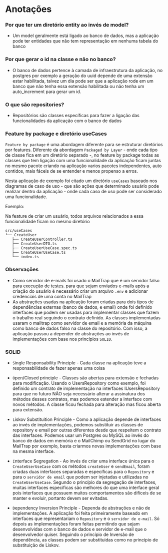 
# Anotações


### Por que ter um diretório entity ao invés de model?

- Um model geralmente está ligado ao banco de dados, mas a aplicação pode ter entidades que não tem representação em nenhuma tabela do banco

### Por que gerar o id na classe e não no banco?

- O banco de dados pertence à camada de infraestrutura da aplicação, no postgres por exemplo a geração do uuid depende de uma extensão estar habilitada, talvez um dia pode ser que a aplicação rode em um banco que não tenha essa extensão habilitada ou não tenha um auto_increment para gerar um id.

### O que são repositories?

- Repositórios são classes específicas para fazer a ligação das funcionalidades da aplicação com o banco de dados

### Feature by package e diretório useCases

`Feature by package` é uma abordagem diferente para se estruturar diretórios por features. Diferente da abordagem `Packaged by Layer` - onde cada tipo de classe fica em um diretório separado -, no feature by package todas as classes que tem ligação com uma funcionalidade da aplicação ficam juntas no mesmo pacote criando na aplicação varios pacotes independentes, auto contidos, mais fáceis de se entender e menos propenso a erros.

Nesta aplicação de exemplo foi citado um diretório `useCases` baseado nos diagramas de caso de uso - que são ações que determinado usuário pode realizar dentro da aplicação - onde
cada caso de uso pode ser considerado uma funcionalidade.

Exemplo:

Na feature de criar um usuário, todos arquivos relacionados a essa funcionalidade ficam no mesmo diretório

```
src/useCases
└── CreateUser
   ├── CreateUserController.ts
   ├── CreateUserDTO.ts
   ├── CreateUserUseCase.spec.ts
   ├── CreateUserUseCase.ts
   └── index.ts
```

### Observações

- Como servidor de e-mails foi usado o MailTrap que é um servidor falso para execução de testes. para que sejam enviados e-mails após a criação do usuário é necessário criar um arquivo `.env` e adicionar credenciais de uma conta no MailTrap
- As abstrações usadas na aplicação foram criadas para dois tipos de dependências externas (banco de dados, e email) onde foi definido interfaces que podem ser usadas para implementar classes que fazem o trabalho real seguindo o contrato definido. As classes implementadas usaram o mailtrap como servidor de email e a memória da máquina como banco de dados falso na classe do repositório. Com isso, a aplicação passou a depender de abstrações ao invés de implementações com base nos princípios `SOLID`.

### SOLID

- `S`ingle Responsability Principle - Cada classe na aplicação teve a responsabilidade de fazer apenas uma coisa

- `O`pen/Closed principle - Classes são abertas para extensão e fechadas para modificação. Usando o UsersRepository como exemplo, foi definido um contrato de implementação na interfaces IUsersRepository para que no futuro NÃO seja necessário alterar a assinatura dos métodos desses contratos, mas podemos estender a interface com novos métodos. A classe ficou fechada para alteração mas ficou aberta para extensão.

- `L`iskov Substituition Principle - Como a aplicação depende de interfaces ao invés de implementações, podemos substituir as classes de repository e email por outras diferentes desde que respeitem o contrato das interfaces. Podemos usar um Postgres ou MySQL ao invés do banco de dados em memória e o MailChimp ou SendGrid no lugar do MailTrap por exemplo, basta criarmos novas implementações com base na mesma interface.

- `I`nterface Segregation - Ao invés de criar uma interface única para o `CreateUserUseCase` com os métodos `createUser` e `sendEmail`, foram criadas duas interfaces separadas e específicas para o `Repository` e para o `servidor de email` que podem ser injetadas e utilizadas no `CreateUserUseCase`. Segundo o princípio da segregação de interfaces, muitas interfaces específicas são melhores do que uma interface geral pois interfaces que possuem muitos comportamentos são difíceis de se manter e evoluir, portanto devem ser evitadas.

- `D`ependency Inversion Principle - Dependa de abstrações e não de implementações. A aplicação foi feita primeiramente baseado em interfaces  que representariam o `Repository` e o `servidor de e-mail`. Só depois as implementações foram feitas permitindo que sejam desenvolvidas com o banco de dados e servidor de e-mail que o desenvolvedor quiser. Seguindo o princípio de Inversão de dependência, as classes podem ser substituidas como no princípio de substituição de Liskov.
